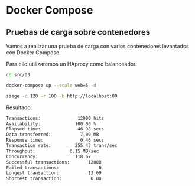 # Docker Compose

## Pruebas de carga sobre contenedores

Vamos a realizar una prueba de carga con varios contenedores levantados con Docker Compose.

Para ello utilizaremos un HAproxy como balanceador.

```bash
cd src/03

docker-compose up --scale web=5 -d

siege -c 120 -r 100 -b http://localhost:80
```

Resultado:

```bash
Transactions:		       12000 hits
Availability:		      100.00 %
Elapsed time:		       46.98 secs
Data transferred:	        7.00 MB
Response time:		        0.46 secs
Transaction rate:	      255.43 trans/sec
Throughput:		        0.15 MB/sec
Concurrency:		      118.67
Successful transactions:       12000
Failed transactions:	           0
Longest transaction:	       13.69
Shortest transaction:	        0.00
```
